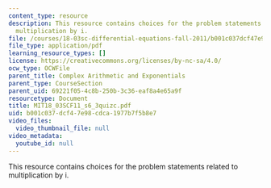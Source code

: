 ```yaml
---
content_type: resource
description: This resource contains choices for the problem statements related to
  multiplication by i.
file: /courses/18-03sc-differential-equations-fall-2011/b001c037dcf47e98cdca1977b7f5b8e7_MIT18_03SCF11_s6_3quizc.pdf
file_type: application/pdf
learning_resource_types: []
license: https://creativecommons.org/licenses/by-nc-sa/4.0/
ocw_type: OCWFile
parent_title: Complex Arithmetic and Exponentials
parent_type: CourseSection
parent_uid: 69221f05-4c8b-250b-3c36-eaf8a4e65a9f
resourcetype: Document
title: MIT18_03SCF11_s6_3quizc.pdf
uid: b001c037-dcf4-7e98-cdca-1977b7f5b8e7
video_files:
  video_thumbnail_file: null
video_metadata:
  youtube_id: null
---
```

This resource contains choices for the problem statements related to multiplication by i.
